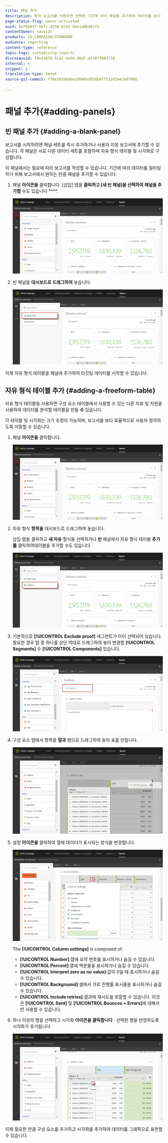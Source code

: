 ```yaml
---
title: 패널 추가
description: 동적 보고서를 사용하면 선택한 기간에 따라 패널을 추가하여 데이터를 보다 효과적으로 필터링할 수 있습니다.
page-status-flag: never-activated
uuid: 8e76e837-5efc-4250-8192-dee1a0bd62fe
contentOwner: sauviat
products: SG_CAMPAIGN/STANDARD
audience: reporting
content-type: reference
topic-tags: customizing-reports
discoiquuid: f4e1e676-5ca2-4a58-96d7-d378ff803710
internal: n
snippet: y
translation-type: tm+mt
source-git-commit: f78e101b8abea3640ad93db6ff53243a42e07086

---
```



# 패널 추가{#adding-panels}

## 빈 패널 추가 {#adding-a-blank-panel}

보고서를 시작하려면 패널 세트를 즉시 추가하거나 사용자 지정 보고서에 추가할 수 있습니다. 각 패널은 서로 다른 데이터 세트를 포함하며 자유 형식 테이블 및 시각화로 구성됩니다.

이 패널에서는 필요에 따라 보고서를 작성할 수 있습니다. 기간에 따라 데이터를 필터링하기 위해 보고서에서 원하는 만큼 패널을 추가할 수 있습니다.

1. 패널 **아이콘을** 클릭합니다. [삽입] 탭을 **클릭하고 [새 빈 패널]을 선택하여 패널을 추가할** 수도 있습니다 ****.

   ![](assets/dynamic_report_panel_1.png)

1. 빈 패널을 **대시보드로 드래그하여** 놓습니다.

   ![](assets/dynamic_report_panel.png)

이제 자유 형식 테이블을 패널에 추가하여 타깃팅 데이터를 시작할 수 있습니다.

## 자유 형식 테이블 추가 {#adding-a-freeform-table}

자유 형식 테이블을 사용하면 구성 요소 테이블에서 사용할 수 있는 다른 지표 및 차원을 사용하여 데이터를 분석할 테이블을 만들 **수** 있습니다.

각 테이블 및 시각화는 크기 조정이 가능하며, 보고서를 보다 효율적으로 사용자 정의하도록 이동할 수 있습니다.

1. 패널 **아이콘을** 클릭합니다.

   ![](assets/dynamic_report_panel_1.png)

1. 자유 형식 **항목을** 대시보드로 드래그하여 놓습니다.

   삽입 탭을 클릭하고 **새 자유** 형식을 선택하거나 **빈** 패널에서 자유 형식 테이블 **추가를** 클릭하여테이블을 추가할 수도 있습니다.

   ![](assets/dynamic_report_panel_2.png)

1. 기본적으로 **[!UICONTROL Exclude proof]** 세그먼트가 이미 선택되어 있습니다. 필요한 경우 탭 중 하나를 상단 막대로 드래그하여 놓아 변경할 **[!UICONTROL Segments]** 수 **[!UICONTROL Components]** 있습니다.

   ![](assets/dynamic_report_panel_3.png)

1. 구성 요소 탭에서 항목을 **열과** 행으로 드래그하여 놓아 표를 만듭니다.

   ![](assets/dynamic_report_freeform_3.png)

1. 설정 **아이콘을** 클릭하여 열에 데이터가 표시되는 방식을 변경합니다.

   ![](assets/dynamic_report_freeform_4.png)

   The **[!UICONTROL Column settings]** is composed of:

   * **[!UICONTROL Number]**:열에 요약 번호를 표시하거나 숨길 수 있습니다.
   * **[!UICONTROL Percent]**:열에 백분율을 표시하거나 숨길 수 있습니다.
   * **[!UICONTROL Interpret zero as no value]**:값이 0일 때 표시하거나 숨길 수 있습니다.
   * **[!UICONTROL Background]**:셀에서 가로 진행률 표시줄을 표시하거나 숨길 수 있습니다.
   * **[!UICONTROL Include retries]**:결과에 재시도를 포함할 수 있습니다. 이것은 **[!UICONTROL Sent]** 및 **[!UICONTROL Bounces + Errors]**&#x200B;에 대해서만 사용할 수 있습니다.

1. 하나 이상의 행을 선택하고 시각화 **아이콘을 클릭합니다** . 선택한 행을 반영하도록 시각화가 추가됩니다.

   ![](assets/dynamic_report_freeform_5.png)

이제 필요한 만큼 구성 요소를 추가하고 시각화를 추가하여 데이터를 그래픽으로 표현할 수 있습니다.
